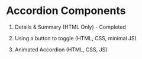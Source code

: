# Accordion Components

1. Details & Summary (HTML Only) - Completed

2. Using a button to toggle (HTML, CSS, minimal JS)

3. Animated Accordion (HTML, CSS, JS)